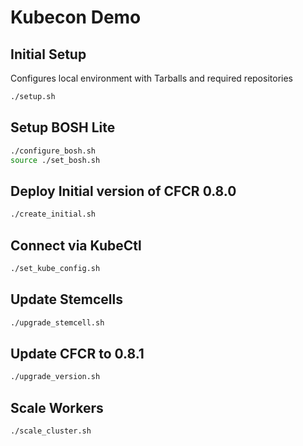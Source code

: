 # Kubecon Demo

## Initial Setup

Configures local environment with Tarballs and required repositories

```bash
./setup.sh
```

## Setup BOSH Lite

```bash
./configure_bosh.sh
source ./set_bosh.sh
```

## Deploy Initial version of CFCR 0.8.0

```bash
./create_initial.sh
```

## Connect via KubeCtl

```bash
./set_kube_config.sh
```

## Update Stemcells

```bash
./upgrade_stemcell.sh
```

## Update CFCR to 0.8.1

```bash
./upgrade_version.sh
```

## Scale Workers

```bash
./scale_cluster.sh
```





